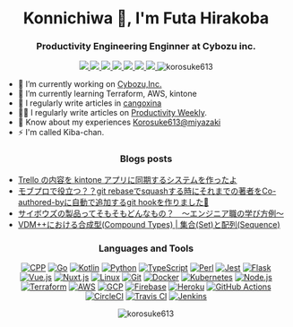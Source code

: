 <h1 align="center">Konnichiwa 👋, I'm Futa Hirakoba</h1>
<h3 align="center">Productivity Engineering Enginner at Cybozu inc.</h3>

<div align="center">
<a href="https://korosuke613.github.io" target="_blank" rel="noopener">
  <img src="https://img.shields.io/badge/-Homepage-134343?style=flat&amp">
</a>
<a href="https://korosuke613.hatenablog.com" target="_blank" rel="noopener">
  <img src="https://img.shields.io/badge/-Blog-9F55FF?style=flat&amp;logo=blogger&amp;logoColor=white">
</a>
<a href="https://zenn.dev/korosuke613" target="_blank" rel="noopener">
  <img src="https://img.shields.io/badge/-Zenn-3EA8FF?style=flat&logo=zenn&logoColor=white">
</a>
<a href="http://qiita.com/Shitimi_613" target="_blank" rel="noopener">
  <img src="https://img.shields.io/badge/-Qiita-55C500?style=flat&amp;logo=qiita&amp;logoColor=white">
</a>
<a href="https://twitter.com/Shitimi_613" target="_blank" rel="noopener">
  <img src="https://img.shields.io/badge/-Twitter-1DA1F2?style=flat&amp;logo=twitter&amp;logoColor=white">
</a>
<a href="https://www.facebook.com/futa.hirakoba.5" target="_blank" rel="noopener">
  <img src="https://img.shields.io/badge/-Facebook-1877F2?style=flat&amp;logo=facebook&amp;logoColor=white">
</a>
<a href="https://www.instagram.com/kwlv613/" target="_blank" rel="noopener">
  <img src="https://img.shields.io/badge/-Instagram-E4405F?style=flat&amp;logo=instagram&amp;logoColor=white">
</a><img src="https://komarev.com/ghpvc/?username=korosuke613&label=Profile%20views&color=0e75b6&style=flat" alt="korosuke613" /> </p>
</div>



- 🔭 I’m currently working on [Cybozu,Inc.](https://cybozu.co.jp/)
- 🌱 I’m currently learning Terraform, AWS, kintone
- 📝 I regularly write articles in [cangoxina](https://korosuke613.hatenablog.com/)
- 👨‍💻 I regularly write articles on [Productivity Weekly](https://zenn.dev/korosuke613).
- 📄 Know about my experiences [Korosuke613@miyazaki](https://korosuke613.github.io/)
- ⚡ I'm called Kiba-chan.

<h3 align="center">Blogs posts</h3>

<!-- HATENA-POST-LIST:START -->
- [Trello の内容を kintone アプリに同期するシステムを作ったよ](https://korosuke613.hatenablog.com/entry/2020/12/10/trekin-about?utm_source=feed)
- [モブプロで役立つ？？git rebaseでsquashする時にそれまでの著者をCo-authored-byに自動で追加するgit hookを作りました🎉](https://korosuke613.hatenablog.com/entry/2020/09/11/auto-insert-co-author?utm_source=feed)
- [サイボウズの製品ってそもそもどんなもの？　〜エンジニア職の学び方例〜](https://korosuke613.hatenablog.com/entry/2020/02/13/cybozu-production-learn?utm_source=feed)
- [VDM++における合成型(Compound Types) | 集合(Set)と配列(Sequence)](https://korosuke613.hatenablog.com/entry/2020/02/12/vdmpp-compound-set-seq?utm_source=feed)
<!-- HATENA-POST-LIST:END -->

<!-- HATENA-POST-LIST:START -->
<!-- HATENA-POST-LIST:END -->


<h3 align="center">Languages and Tools</h3>
<div align="center">

[![ CPP](https://img.shields.io/static/v1?label=&message=C%2B%2B&color=00599C&style=flat&logo=c%2B%2B)]()
[![ Go](https://img.shields.io/static/v1?label=&message=Go&color=00ADD8&style=flat&logo=go&logoColor=white)]()
[![ Kotlin](https://img.shields.io/static/v1?label=&message=Kotlin&color=0095D5&style=flat&logo=kotlin&logoColor=white)]() 
[![ Python](https://img.shields.io/static/v1?label=&message=Python&color=3776AB&style=flat&logo=python&logoColor=white)]()
[![ TypeScript](https://img.shields.io/static/v1?label=&message=TypeScript&color=3178C6&style=flat&logo=typescript&logoColor=white)]() 
[![ Perl](https://img.shields.io/static/v1?label=&message=Perl&color=39457E&style=flat&logo=perl&logoColor=white)]()
[![ Jest](https://img.shields.io/static/v1?label=&message=Jest&color=C21325&style=flat&logo=jest&logoColor=white)]()
[![ Flask](https://img.shields.io/static/v1?label=&message=Flask&color=000000&style=flat&logo=flask&logoColor=white)]()
[![ Vue.js](https://img.shields.io/static/v1?label=&message=Vue.js&color=4FC08D&style=flat&logo=vue.js&logoColor=white)]()
[![ Nuxt.js](https://img.shields.io/static/v1?label=&message=Nuxt.js&color=00C58E&style=flat&logo=nuxt.js&logoColor=white)]() 
[![ Linux](https://img.shields.io/static/v1?label=&message=Linux&color=FCC624&style=flat&logo=linux&logoColor=black)]()
[![ Git](https://img.shields.io/static/v1?label=&message=Git&color=F05032&style=flat&logo=git&logoColor=white)]() 
[![ Docker](https://img.shields.io/static/v1?label=&message=Docker&color=2496ED&style=flat&logo=docker&logoColor=white)]() 
[![ Kubernetes](https://img.shields.io/static/v1?label=&message=Kubernetes&color=326CE5&style=flat&logo=kubernetes&logoColor=white)]()
[![ Node.js](https://img.shields.io/static/v1?label=&message=Node.js&color=339933&style=flat&logo=node.js&logoColor=white)]() 
[![ Terraform](https://img.shields.io/static/v1?label=&message=Terraform&color=623CE4&style=flat&logo=terraform&logoColor=white)]()
[![ AWS](https://img.shields.io/static/v1?label=&message=AWS&color=232F3E&style=flat&logo=Amazon%20AWS)]() 
[![ GCP](https://img.shields.io/static/v1?label=&message=GCP&color=4285F4&style=flat&logo=google-cloud&logoColor=white)]() 
[![ Firebase](https://img.shields.io/static/v1?label=&message=Firebase&color=FFCA28&style=flat&logo=firebase&logoColor=black)]() 
[![ Heroku](https://img.shields.io/static/v1?label=&message=Heroku&color=430098&style=flat&logo=heroku&logoColor=white)]() 
[![ GitHub Actions](https://img.shields.io/static/v1?label=&message=GitHub%20Actions&color=2088FF&style=flat&logo=github%20actions&logoColor=white)]() 
[![ CircleCI](https://img.shields.io/static/v1?label=&message=CircleCI&color=343434&style=flat&logo=circleci)]() 
[![ Travis CI](https://img.shields.io/static/v1?label=&message=Travis%20CI&color=3EAAAF&style=flat&logo=travis-ci&logoColor=white)]() 
[![ Jenkins](https://img.shields.io/static/v1?label=&message=Jenkins&color=D24939&style=flat&logo=jenkins&logoColor=white)]() 
</div>

<div align="center">
<p><img align="center" src="https://github-readme-streak-stats.herokuapp.com/?user=korosuke613&" alt="korosuke613" /></p>
</div>
